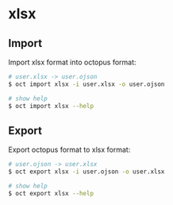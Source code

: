 # xlsx

## Import

Import xlsx format into octopus format:

```bash
# user.xlsx -> user.ojson
$ oct import xlsx -i user.xlsx -o user.ojson

# show help
$ oct import xlsx --help
```

## Export

Export octopus format to xlsx format:

```bash
# user.ojson -> user.xlsx
$ oct export xlsx -i user.ojson -o user.xlsx

# show help
$ oct export xlsx --help
```
